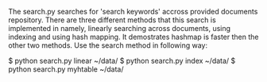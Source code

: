 The search.py searches for 'search keywords' accross provided documents repository. There are three different methods that this search is implemented in namely, linearly searching across documents, using indexing and using hash mapping.
It demostrates hashmap is faster then the other two methods. 
Use the search method in following way:

$ python search.py linear ~/data/
$ python search.py index ~/data/
$ python search.py myhtable ~/data/

